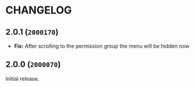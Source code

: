 CHANGELOG
==========================

## 2.0.1 (`2000170`)

- **Fix:** After scrolling to the permission group the menu will be hidden now

## 2.0.0 (`2000070`)

Initial release.
